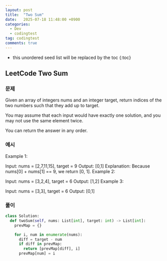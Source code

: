 ```yaml
---
layout: post
title:  "Two Sum"
date:   2025-07-18 11:48:00 +0900
categories:
  - Dev
  - codingtest
tag: codingtest
comments: true
---
```


* this unordered seed list will be replaced by the toc
{:toc}

## LeetCode Two Sum

### 문제

Given an array of integers nums and an integer target, return indices of the two numbers such that they add up to target.

You may assume that each input would have exactly one solution, and you may not use the same element twice.

You can return the answer in any order.


### 예시

Example 1:

Input: nums = [2,7,11,15], target = 9
Output: [0,1]
Explanation: Because nums[0] + nums[1] == 9, we return [0, 1].
Example 2:

Input: nums = [3,2,4], target = 6
Output: [1,2]
Example 3:

Input: nums = [3,3], target = 6
Output: [0,1]


### 풀이

```py
class Solution:
  def twoSum(self, nums: List[int], target: int) -> List[int]:
    prevMap = {}

    for i, num in enumerate(nums):
      diff = target - num
      if diff in prevMap:
        return [prevMap[diff], i]
      prevMap[num] = i       
```
